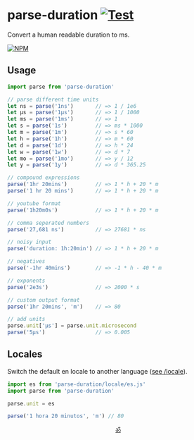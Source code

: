 
# parse-duration [![Test](https://github.com/jkroso/parse-duration/actions/workflows/test.yml/badge.svg)](https://github.com/jkroso/parse-duration/actions/workflows/test.yml)

Convert a human readable duration to ms.

[![NPM](https://nodei.co/npm/parse-duration.png?mini=true)](https://npmjs.org/package/parse-duration)

## Usage

```js
import parse from 'parse-duration'

// parse different time units
let ns = parse('1ns')       // => 1 / 1e6
let μs = parse('1μs')       // => 1 / 1000
let ms = parse('1ms')       // => 1
let s = parse('1s')         // => ms * 1000
let m = parse('1m')         // => s * 60
let h = parse('1h')         // => m * 60
let d = parse('1d')         // => h * 24
let w = parse('1w')         // => d * 7
let mo = parse('1mo')       // => y / 12
let y = parse('1y')         // => d * 365.25

// compound expressions
parse('1hr 20mins')         // => 1 * h + 20 * m
parse('1 hr 20 mins')       // => 1 * h + 20 * m

// youtube format
parse('1h20m0s')            // => 1 * h + 20 * m

// comma seperated numbers
parse('27,681 ns')          // => 27681 * ns

// noisy input
parse('duration: 1h:20min') // => 1 * h + 20 * m

// negatives
parse('-1hr 40mins')        // => -1 * h - 40 * m

// exponents
parse('2e3s')               // => 2000 * s

// custom output format
parse('1hr 20mins', 'm')    // => 80

// add units
parse.unit['μs'] = parse.unit.microsecond
parse('5μs')                // => 0.005
```

## Locales

Switch the default en locale to another language ([see /locale](/locale)).

```js
import es from 'parse-duration/locale/es.js'
import parse from 'parse-duration'

parse.unit = es

parse('1 hora 20 minutos', 'm') // 80
```

<p align="center"><a href="https://github.com/krishnized/license">ॐ</a></p>
